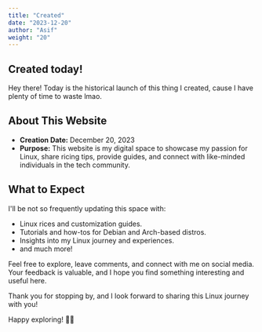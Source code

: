 ```yaml
---
title: "Created"
date: "2023-12-20"
author: "Asif"
weight: "20"
---
```


## Created today!

Hey there! Today is the historical launch of this thing I created, cause I have plenty of time to waste lmao.

## About This Website

- **Creation Date:** December 20, 2023
- **Purpose:** This website is my digital space to showcase my passion for Linux, share ricing tips, provide guides, and connect with like-minded individuals in the tech community.

## What to Expect

I'll be not so frequently updating this space with:

- Linux rices and customization guides.
- Tutorials and how-tos for Debian and Arch-based distros.
- Insights into my Linux journey and experiences.
- and much more!

Feel free to explore, leave comments, and connect with me on social media. Your feedback is valuable, and I hope you find something interesting and useful here.

Thank you for stopping by, and I look forward to sharing this Linux journey with you!

Happy exploring! 🚀🐧
